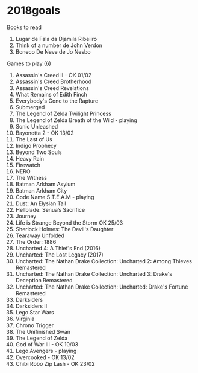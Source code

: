 # 2018goals

Books to read

1. Lugar de Fala da Djamila Ribeiiro
2. Think of a number de John Verdon
3. Boneco De Neve de Jo Nesbo

Games to play (6)
1. Assassin's Creed II - OK 01/02
2. Assassin's Creed Brotherhood
3. Assassin's Creed  Revelations
4. What Remains of Edith Finch
5. Everybody's Gone to the Rapture
6. Submerged
7. The Legend of Zelda Twilight Princess
8. The Legend of Zelda Breath of the Wild - playing
9. Sonic Unleashed 
10. Bayonetta 2 - OK 13/02
11. The Last of Us
12. Indigo Prophecy
13. Beyond Two Souls
14. Heavy Rain
15. Firewatch
16. NERO
17. The Witness
18. Batman Arkham Asylum
19. Batman Arkham City
20. Code Name S.T.E.A.M - playing
21. Dust: An Elysian Tail
22. Hellblade: Senua’s Sacrifice
23. Journey
24. Life is Strange Beyond the Storm OK 25/03
25. Sherlock Holmes: The Devil's Daughter
26. Tearaway Unfolded
27. The Order: 1886
28. Uncharted 4: A Thief's End (2016)
29. Uncharted: The Lost Legacy (2017)
30. Uncharted: The Nathan Drake Collection: Uncharted 2: Among Thieves Remastered
31. Uncharted: The Nathan Drake Collection: Uncharted 3: Drake's Deception Remastered
32. Uncharted: The Nathan Drake Collection: Uncharted: Drake's Fortune Remastered 
33. Darksiders
34. Darksiders II
35. Lego Star Wars
36. Virginia
37. Chrono Trigger
38. The Unifinished Swan
39. The Legend of Zelda
40. God of War III - OK 10/03
50. Lego Avengers - playing
51. Overcooked - OK 13/02
52. Chibi Robo Zip Lash - OK 23/02

